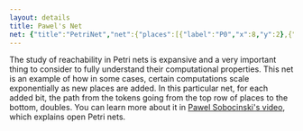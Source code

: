 ```yaml
---
layout: details
title: Pawel's Net
net: {"title":"PetriNet","net":{"places":[{"label":"P0","x":8,"y":2},{"label":"P1","x":19,"y":2},{"label":"P2","x":30,"y":2},{"label":"P3","x":41,"y":2},{"label":"P4","x":8,"y":13},{"label":"P5","x":19,"y":13},{"label":"P6","x":30,"y":13},{"label":"P7","x":41,"y":13}],"transitions":[{"label":"T0","x":2.55,"y":8,"pre":{"P4":1},"post":{"P0":1}},{"label":"T1","x":13.55,"y":8,"pre":{"P0":1,"P5":1},"post":{"P1":1,"P4":1}},{"label":"T2","x":24.55,"y":8,"pre":{"P1":1,"P6":1},"post":{"P2":1,"P5":1}},{"label":"T3","x":35.55,"y":8,"pre":{"P2":1,"P7":1},"post":{"P3":1,"P6":1}},{"label":"T4","x":46.55,"y":8,"pre":{"P3":1},"post":{"P7":1}}],"marking":{"P0":1,"P1":1,"P2":1,"P3":1}}, yShift: -0.5 }
---
```

The study of reachability in Petri nets is expansive and a very important thing to consider to fully understand their computational properties. This net is an example of how in some cases, certain computations scale exponentially as new places are added. In this particular net, for each added bit, the path from the tokens going from the top row of places to the bottom, doubles. You can learn more about it in [Pawel Sobocinski's video](https://www.youtube.com/watch?v=77KwKNSb7uc), which explains open Petri nets.
